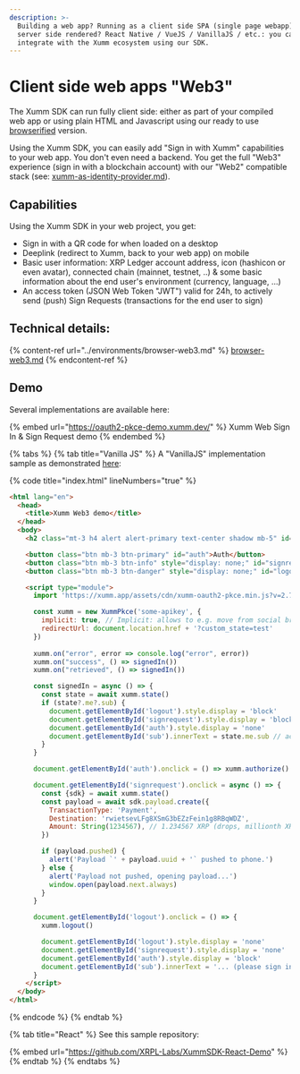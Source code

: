 ```yaml
---
description: >-
  Building a web app? Running as a client side SPA (single page webapp) or
  server side rendered? React Native / VueJS / VanillaJS / etc.: you can
  integrate with the Xumm ecosystem using our SDK.
---
```


# Client side web apps "Web3"

The Xumm SDK can run fully client side: either as part of your compiled web app or using plain HTML and Javascript using our ready to use [browserified](https://xumm.app/assets/cdn/xumm.min.js) version.

Using the Xumm SDK, you can easily add "Sign in with Xumm" capabilities to your web app. You don't even need a backend. You get the full "Web3" experience (sign in with a blockchain account) with our "Web2" compatible stack (see: [xumm-as-identity-provider.md](xumm-as-identity-provider.md "mention")).

## Capabilities

Using the Xumm SDK in your web project, you get:

* Sign in with a QR code for when loaded on a desktop
* Deeplink (redirect to Xumm, back to your web app) on mobile
* Basic user information: XRP Ledger account address, icon (hashicon or even avatar), connected chain (mainnet, testnet, ..) & some basic information about the end user's environment (currency, language, ...)
* An access token (JSON Web Token "JWT") valid for 24h, to actively send (push) Sign Requests (transactions for the end user to sign)

## Technical details:

{% content-ref url="../environments/browser-web3.md" %}
[browser-web3.md](../environments/browser-web3.md)
{% endcontent-ref %}

## Demo

Several implementations are available here:

{% embed url="https://oauth2-pkce-demo.xumm.dev/" %}
Xumm Web Sign In & Sign Request demo
{% endembed %}

{% tabs %}
{% tab title="Vanilla JS" %}
A "VanillaJS" implementation sample as demonstrated [here](https://oauth2-pkce-demo.xumm.dev/jsmodule-payload):

{% code title="index.html" lineNumbers="true" %}
```html
<html lang="en">
  <head>
    <title>Xumm Web3 demo</title>
  </head>
  <body>
    <h2 class="mt-3 h4 alert alert-primary text-center shadow mb-5" id="sub">... (please sign in)</h2>

    <button class="btn mb-3 btn-primary" id="auth">Auth</button>
    <button class="btn mb-3 btn-info" style="display: none;" id="signrequest">Sample Payment (Sign request)</button>
    <button class="btn mb-3 btn-danger" style="display: none;" id="logout">Logout</button>

    <script type="module">
      import 'https://xumm.app/assets/cdn/xumm-oauth2-pkce.min.js?v=2.7.1'

      const xumm = new XummPkce('some-apikey', {
        implicit: true, // Implicit: allows to e.g. move from social browser to stock browser
        redirectUrl: document.location.href + '?custom_state=test'
      })
      
      xumm.on("error", error => console.log("error", error))
      xumm.on("success", () => signedIn())
      xumm.on("retrieved", () => signedIn())

      const signedIn = async () => {
        const state = await xumm.state()
        if (state?.me?.sub) {
          document.getElementById('logout').style.display = 'block'
          document.getElementById('signrequest').style.display = 'block'
          document.getElementById('auth').style.display = 'none'
          document.getElementById('sub').innerText = state.me.sub // account address
        }
      }

      document.getElementById('auth').onclick = () => xumm.authorize().catch(e => console.log('e', e))

      document.getElementById('signrequest').onclick = async () => {
        const {sdk} = await xumm.state()
        const payload = await sdk.payload.create({
          TransactionType: 'Payment',
          Destination: 'rwietsevLFg8XSmG3bEZzFein1g8RBqWDZ',
          Amount: String(1234567), // 1.234567 XRP (drops, millionth XRP)
        })

        if (payload.pushed) {
          alert('Payload `' + payload.uuid + '` pushed to phone.')
        } else {
          alert('Payload not pushed, opening payload...')
          window.open(payload.next.always)
        }
      }

      document.getElementById('logout').onclick = () => {
        xumm.logout()

        document.getElementById('logout').style.display = 'none'
        document.getElementById('signrequest').style.display = 'none'
        document.getElementById('auth').style.display = 'block'
        document.getElementById('sub').innerText = '... (please sign in)'
      }
    </script>
  </body>
</html>
```
{% endcode %}
{% endtab %}

{% tab title="React" %}
See this sample repository:

{% embed url="https://github.com/XRPL-Labs/XummSDK-React-Demo" %}
{% endtab %}
{% endtabs %}
